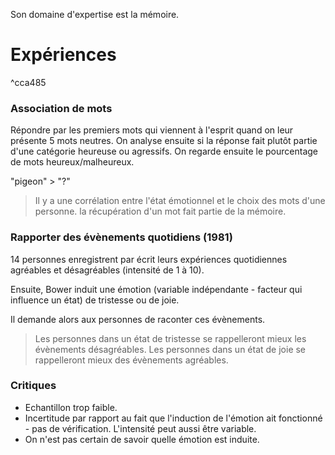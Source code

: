 Son domaine d'expertise est la mémoire.

# Expériences

^cca485

### Association de mots
Répondre par les premiers mots qui viennent à l'esprit quand on leur présente 5 mots neutres.
On analyse ensuite si la réponse fait plutôt partie d'une catégorie heureuse ou agressifs.
On regarde ensuite le pourcentage de mots heureux/malheureux.

"pigeon" > "?"

> Il y a une corrélation entre l'état émotionnel et le choix des mots d'une personne. la récupération d'un mot fait partie de la mémoire.

### Rapporter des évènements quotidiens (1981)
14 personnes enregistrent par écrit leurs expériences quotidiennes agréables et désagréables (intensité de 1 à 10).

Ensuite, Bower induit une émotion (variable indépendante - facteur qui influence un état) de tristesse ou de joie.

Il demande alors aux personnes de raconter ces évènements.

> Les personnes dans un état de tristesse se rappelleront mieux les évènements désagréables.
> Les personnes dans un état de joie se rappelleront mieux des évènements agréables.


### Critiques
- Echantillon trop faible.
- Incertitude par rapport au fait que l'induction de l'émotion ait fonctionné - pas de vérification. L'intensité peut aussi être variable.
- On n'est pas certain de savoir quelle émotion est induite.



